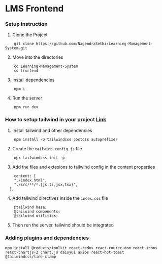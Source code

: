 # LMS Frontend

### Setup instruction

1. Clone the Project
```
    git clone https://github.com/NagendraSethi/Learning-Management-System.git
```

2. Move into the directories
```
    cd Learning-Management-System
    cd frontend
```

3. Install dependencies
```
    npm i
```

4. Run the server
```
    npm run dev
```


### How to setup tailwind in your project [Link](https://tailwindcss.com/docs/guides/vite)

1. Install tailwind and other dependencies
```
    npm install -D tailwindcss postcss autoprefixer
```

2. Create the `tailwind.config.js` file
```
    npx tailwindcss init -p
```

3. Add the files and extesions to tailwind config in the content properties
```
    content: [
    "./index.html",
    "./src/**/*.{js,ts,jsx,tsx}",
  ],
```

4. Add tailwind directives inside the `index.css` file
```
    @tailwind base;
    @tailwind components;
    @tailwind utilities;
```

5. Then run the server, tailwind should be integrated


### Adding plugins and dependencies
```
npm install @reduxjs/toolkit react-redux react-router-dom react-icons react-chartjs-2 chart.js daisyui axios react-hot-toast @tailwindcss/line-clamp
```